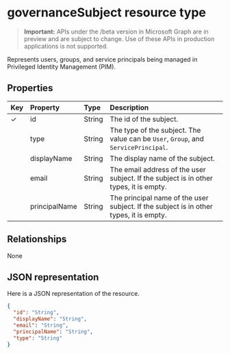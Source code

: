 # governanceSubject resource type

> **Important:** APIs under the /beta version in Microsoft Graph are in preview and are subject to change. Use of these APIs in production applications is not supported.

Represents users, groups, and service principals being managed in Privileged Identity Management (PIM).


## Properties
| Key | Property	| Type	     |Description|
|:----|:----------|:----------|:----------|
|✓    |id         |String     | The id of the subject.|
|     |type       |String     |The type of the subject. The value can be ``User``, ``Group``, and ``ServicePrincipal``.|
|     |displayName|String     |The display name of the subject.|
|     |email      |String     |The email address of the user subject. If the subject is in other types, it is empty.|
|     |principalName|String   |The principal name of the user subject. If the subject is in other types, it is empty.|

## Relationships
None


## JSON representation

Here is a JSON representation of the resource.

<!-- {
  "blockType": "resource",
  "optionalProperties": [

  ],
  "@odata.type": "microsoft.graph.governanceSubject"
}-->

```json
{
  "id": "String",  
  "displayName": "String",
  "email": "String",
  "principalName": "String",
  "type": "String"
}

```

<!-- uuid: 8fcb5dbc-d5aa-4681-8e31-b001d5168d79
2015-10-25 14:57:30 UTC -->
<!-- {
  "type": "#page.annotation",
  "description": "governanceSubject",
  "keywords": "",
  "section": "documentation",
  "tocPath": ""
}-->